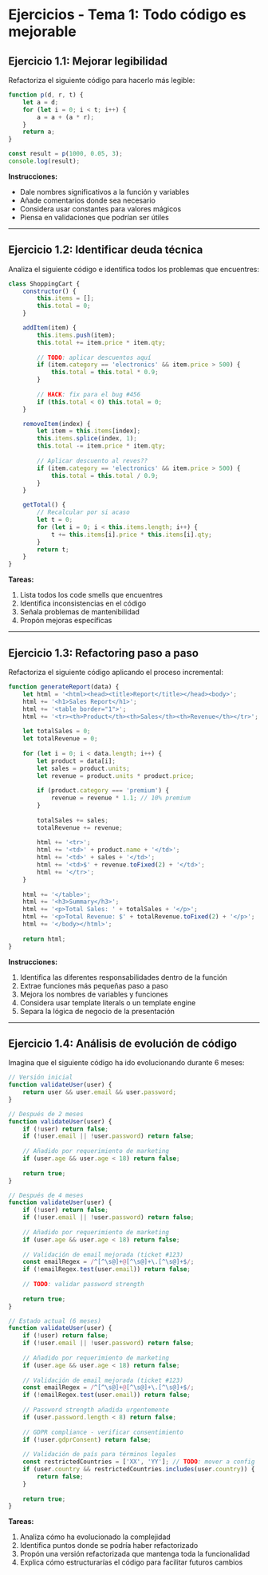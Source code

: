 # Ejercicios - Tema 1: Todo código es mejorable

## Ejercicio 1.1: Mejorar legibilidad

Refactoriza el siguiente código para hacerlo más legible:

```javascript
function p(d, r, t) {
    let a = d;
    for (let i = 0; i < t; i++) {
        a = a + (a * r);
    }
    return a;
}

const result = p(1000, 0.05, 3);
console.log(result);
```

**Instrucciones:**
- Dale nombres significativos a la función y variables
- Añade comentarios donde sea necesario
- Considera usar constantes para valores mágicos
- Piensa en validaciones que podrían ser útiles

---

## Ejercicio 1.2: Identificar deuda técnica

Analiza el siguiente código e identifica todos los problemas que encuentres:

```javascript
class ShoppingCart {
    constructor() {
        this.items = [];
        this.total = 0;
    }

    addItem(item) {
        this.items.push(item);
        this.total += item.price * item.qty;
        
        // TODO: aplicar descuentos aquí
        if (item.category == 'electronics' && item.price > 500) {
            this.total = this.total * 0.9;
        }
        
        // HACK: fix para el bug #456 
        if (this.total < 0) this.total = 0;
    }

    removeItem(index) {
        let item = this.items[index];
        this.items.splice(index, 1);
        this.total -= item.price * item.qty;
        
        // Aplicar descuento al reves?? 
        if (item.category == 'electronics' && item.price > 500) {
            this.total = this.total / 0.9;
        }
    }

    getTotal() {
        // Recalcular por si acaso
        let t = 0;
        for (let i = 0; i < this.items.length; i++) {
            t += this.items[i].price * this.items[i].qty;
        }
        return t;
    }
}
```

**Tareas:**
1. Lista todos los code smells que encuentres
2. Identifica inconsistencias en el código
3. Señala problemas de mantenibilidad
4. Propón mejoras específicas

---

## Ejercicio 1.3: Refactoring paso a paso

Refactoriza el siguiente código aplicando el proceso incremental:

```javascript
function generateReport(data) {
    let html = '<html><head><title>Report</title></head><body>';
    html += '<h1>Sales Report</h1>';
    html += '<table border="1">';
    html += '<tr><th>Product</th><th>Sales</th><th>Revenue</th></tr>';
    
    let totalSales = 0;
    let totalRevenue = 0;
    
    for (let i = 0; i < data.length; i++) {
        let product = data[i];
        let sales = product.units;
        let revenue = product.units * product.price;
        
        if (product.category === 'premium') {
            revenue = revenue * 1.1; // 10% premium
        }
        
        totalSales += sales;
        totalRevenue += revenue;
        
        html += '<tr>';
        html += '<td>' + product.name + '</td>';
        html += '<td>' + sales + '</td>';
        html += '<td>$' + revenue.toFixed(2) + '</td>';
        html += '</tr>';
    }
    
    html += '</table>';
    html += '<h3>Summary</h3>';
    html += '<p>Total Sales: ' + totalSales + '</p>';
    html += '<p>Total Revenue: $' + totalRevenue.toFixed(2) + '</p>';
    html += '</body></html>';
    
    return html;
}
```

**Instrucciones:**
1. Identifica las diferentes responsabilidades dentro de la función
2. Extrae funciones más pequeñas paso a paso
3. Mejora los nombres de variables y funciones
4. Considera usar template literals o un template engine
5. Separa la lógica de negocio de la presentación

---

## Ejercicio 1.4: Análisis de evolución de código

Imagina que el siguiente código ha ido evolucionando durante 6 meses:

```javascript
// Versión inicial
function validateUser(user) {
    return user && user.email && user.password;
}

// Después de 2 meses
function validateUser(user) {
    if (!user) return false;
    if (!user.email || !user.password) return false;
    
    // Añadido por requerimiento de marketing
    if (user.age && user.age < 18) return false;
    
    return true;
}

// Después de 4 meses  
function validateUser(user) {
    if (!user) return false;
    if (!user.email || !user.password) return false;
    
    // Añadido por requerimiento de marketing
    if (user.age && user.age < 18) return false;
    
    // Validación de email mejorada (ticket #123)
    const emailRegex = /^[^\s@]+@[^\s@]+\.[^\s@]+$/;
    if (!emailRegex.test(user.email)) return false;
    
    // TODO: validar password strength
    
    return true;
}

// Estado actual (6 meses)
function validateUser(user) {
    if (!user) return false;
    if (!user.email || !user.password) return false;
    
    // Añadido por requerimiento de marketing
    if (user.age && user.age < 18) return false;
    
    // Validación de email mejorada (ticket #123)
    const emailRegex = /^[^\s@]+@[^\s@]+\.[^\s@]+$/;
    if (!emailRegex.test(user.email)) return false;
    
    // Password strength añadida urgentemente
    if (user.password.length < 8) return false;
    
    // GDPR compliance - verificar consentimiento
    if (!user.gdprConsent) return false;
    
    // Validación de país para términos legales
    const restrictedCountries = ['XX', 'YY']; // TODO: mover a config
    if (user.country && restrictedCountries.includes(user.country)) {
        return false;
    }
    
    return true;
}
```

**Tareas:**
1. Analiza cómo ha evolucionado la complejidad
2. Identifica puntos donde se podría haber refactorizado
3. Propón una versión refactorizada que mantenga toda la funcionalidad
4. Explica cómo estructurarías el código para facilitar futuros cambios